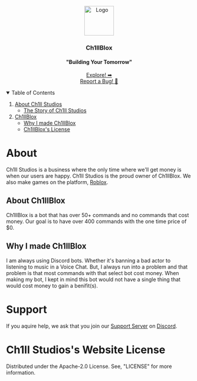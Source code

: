 <!-- Project Logo -->
<p align="center">
 <a href="https://github.com/KingCh1ll/Ch1llBlox">
   <img src="/assets/images/Ch1llBlox" alt="Logo" width="80" height="80">
  </a>
   
  <h3 align="center">Ch1llBlox</h3>
  <h4 align="center">"Building Your Tomorrow"</h4>
   
  <p align="center">
   <a href="https://github.com/KingCh1ll/Ch1llBlox">Explore! ➡</a>
   <br>
   <a href="https://github.com/KingCh1ll/Ch1llBlox/issues">Report a Bug! 🐛</a>
 </p>
</p>

<!-- [![E](Image)](Link) -->
   <!-- [![]()]() -->
<!-- Table of Contents -->
<details open="open">
 <summary>Table of Contents</summary>
 <ol>
  <li><a href="#about">About Ch1ll Studios</a>
    <ul>
      <li><a href="#the-story-of-ch1ll-studios">The Story of Ch1ll Studios</a></li>
    </ul>
  </li>
  
  <li><a href="#ch1llblox">Ch1llBlox</a>
    <ul>
      <li><a href="#why-i-made-ch1llblox">Why I made Ch1llBlox</a></li>
      <li><a href="#ch1llbloxs-s-license">Ch1llBlox's License</a></li>
    </ul>
  </li>
 </ol>
</details>
     
<!-- About -->
# About
Ch1ll Studios is a business where the only time where we'll get money is when our users are happy. Ch1ll Studios is the proud owner of Ch1llBlox. We also make games on the platform, [Roblox](https://www.roblox.com).

## About Ch1llBlox
Ch1llBlox is a bot that has over 50+ commands and no commands that cost money. Our goal is to have over 400 commands with the one time price of $0.

## Why I made Ch1llBlox
I am always using Discord bots. Whether it's banning a bad actor to listening to music in a Voice Chat. But, I always run into a problem and that problem is that most commands with that select bot cost money. When making my bot, I kept in mind this bot would not have a single thing that would cost money to gain a benifit(s).

# Support
If you aquire help, we ask that you join our [Support Server](https://discord.gg/PPtzT8Mu3h) on [Discord](https://discord.com).

# Ch1ll Studios's Website License
Distributed under the Apache-2.0 License. See, "LICENSE" for more information.